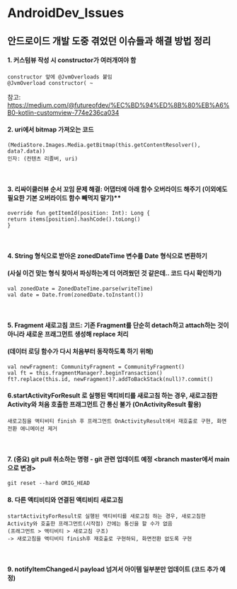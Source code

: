 # AndroidDev_Issues
## 안드로이드 개발 도중 겪었던 이슈들과 해결 방법 정리


#### 1. 커스텀뷰 작성 시 constructor가 여러개여야 함   
```
constructor 앞에 @JvmOverloads 붙임  
@JvmOverload constructor( ~  
```   
참고: https://medium.com/@futureofdev/%EC%BD%94%ED%8B%80%EB%A6%B0-kotlin-customview-774e236ca034
<br/>   

#### 2. uri에서 bitmap 가져오는 코드   
```
(MediaStore.Images.Media.getBitmap(this.getContentResolver(), data?.data))  
인자: (컨텐츠 리졸버, uri)
```
<br/>   
         
      
#### 3. 리싸이클러뷰 순서 꼬임 문제 해결: 어댑터에 아래 함수 오버라이드 해주기 (이외에도 필요한 기본 오버라이드 함수 빼먹지 말기)**
```
override fun getItemId(position: Int): Long {  
return items[position].hashCode().toLong()  
} 
```  
<br/>   
      

#### 4. String 형식으로 받아온 zonedDateTime 변수를 Date 형식으로 변환하기   
####  (사실 이건 맞는 형식 찾아서 파싱하는게 더 어려웠던 것 같은데.. 코드 다시 확인하기)    
```
val zonedDate = ZonedDateTime.parse(writeTime)  
val date = Date.from(zonedDate.toInstant())
```
<br/>   
      
   
#### 5. Fragment 새로고침 코드: 기존 Fragment를 단순히 detach하고 attach하는 것이 아니라 새로운 프래그먼트 생성해 replace 처리
####   (데이터 로딩 함수가 다시 처음부터 동작하도록 하기 위해)
```
val newFragment: CommunityFragment = CommunityFragment()  
val ft = this.fragmentManager?.beginTransaction()  
ft?.replace(this.id, newFragment)?.addToBackStack(null)?.commit()  
```
      
     
#### 6.startActivityForResult 로 실행된 액티비티를 새로고침 하는 경우, 새로고침한 Activity와 처음 호출한 프래그먼트 간 통신 불가 (OnActivityResult 활용)   
```
새로고침을 액티비티 finish 후 프래그먼트 OnActivityResult에서 재호출로 구현, 화면전환 애니메이션 제거  
```
<br/>   


#### 7. (중요) git pull 취소하는 명령 - git 관련 업데이트 예정 <branch master에서 main으로 변경>   
 ```  
 git reset --hard ORIG_HEAD  
 ```  
 
  
#### 8. 다른 액티비티와 연결된 액티비티 새로고침     
 ```  
 startActivityForResult로 실행된 액티비티를 새로고침 하는 경우, 새로고침한 Activity와 호출한 프래그먼트(시작점) 간에는 통신을 할 수가 없음  
 (프래그먼트 > 액티비티 > 새로고침 구조)   
 -> 새로고침을 액티비티 finish후 재호출로 구현하되, 화면전환 없도록 구현   
 ```
 <br/>   
 
 
#### 9. notifyItemChanged시 payload 넘겨서 아이템 일부분만 업데이트 (코드 추가 예정)     
 ```  
 
 ```  
 
 
 

